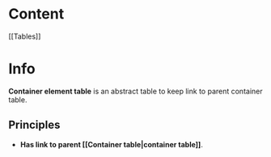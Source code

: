 # Content

[[Tables]]

# Info
**Container element table** is an abstract table to keep link to parent container table.

## Principles
- **Has link to parent [[Container table|container table]]**.
